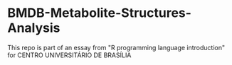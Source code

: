 # BMDB-Metabolite-Structures-Analysis
This repo is part of an essay from "R programming language introduction" for CENTRO UNIVERSITÁRIO DE BRASÍLIA 

